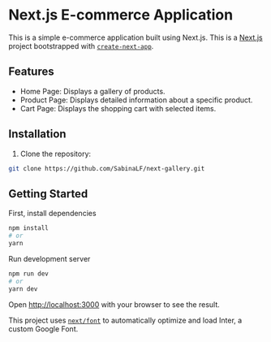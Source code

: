 # Next.js E-commerce Application

This is a simple e-commerce application built using Next.js. This is a [Next.js](https://nextjs.org/) project bootstrapped with [`create-next-app`](https://github.com/vercel/next.js/tree/canary/packages/create-next-app).

## Features

- Home Page: Displays a gallery of products.
- Product Page: Displays detailed information about a specific product.
- Cart Page: Displays the shopping cart with selected items.

## Installation

1. Clone the repository:

```bash
git clone https://github.com/SabinaLF/next-gallery.git
```


## Getting Started

First, install dependencies

```bash
npm install
# or
yarn 
```

Run development server

```bash
npm run dev
# or
yarn dev
```

Open [http://localhost:3000](http://localhost:3000) with your browser to see the result.

This project uses [`next/font`](https://nextjs.org/docs/basic-features/font-optimization) to automatically optimize and load Inter, a custom Google Font.


